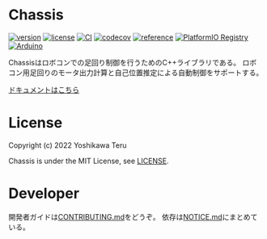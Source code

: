 # Chassis
[![version](https://img.shields.io/github/v/release/teruyamato0731/Chassis?sort=semver)](https://github.com/teruyamato0731/Chassis/releases/latest)
[![license](https://img.shields.io/github/license/teruyamato0731/Chassis)](https://github.com/teruyamato0731/Chassis/blob/main/LICENSE)
[![CI](https://github.com/teruyamato0731/Chassis/actions/workflows/main.yml/badge.svg)](https://github.com/teruyamato0731/Chassis/actions/workflows/main.yml)
[![codecov](https://codecov.io/gh/teruyamato0731/Chassis/branch/main/graph/badge.svg?token=RXGH7FGNYH)](https://codecov.io/gh/teruyamato0731/Chassis)
[![reference](https://img.shields.io/website?label=reference&url=https%3A%2F%2Fteruyamato0731.github.io%2FChassis%2F)](https://teruyamato0731.github.io/Chassis/)
[![PlatformIO Registry](https://badges.registry.platformio.org/packages/teruyamato0731/library/Chassis.svg)](https://registry.platformio.org/libraries/teruyamato0731/Chassis)
[![Arduino](https://img.shields.io/badge/-Arduino-00979D?style=for-the-badge&logo=Arduino&logoColor=white)](https://www.arduinolibraries.info/libraries/chassis)

Chassisはロボコンでの足回り制御を行うためのC++ライブラリである。
ロボコン用足回りのモータ出力計算と自己位置推定による自動制御をサポートする。

[ドキュメントはこちら](https://teruyamato0731.github.io/Chassis/)

# License
Copyright (c) 2022 Yoshikawa Teru

Chassis is under the MIT License, see [LICENSE](./LICENSE).

# Developer
開発者ガイドは[CONTRIBUTING.md](./CONTRIBUTING.md)をどうぞ。
依存は[NOTICE.md](./NOTICE.md)にまとめている。
